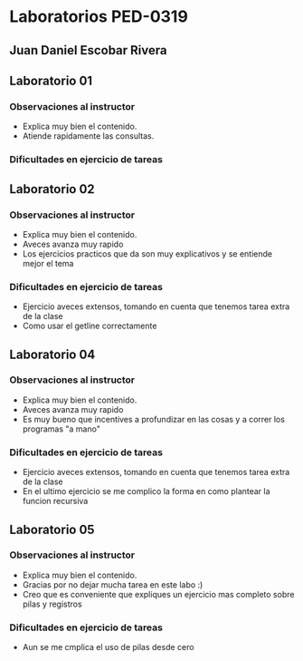 # Laboratorios PED-0319

## Juan Daniel Escobar Rivera

## Laboratorio 01 

### Observaciones al instructor

* Explica muy bien el contenido.
* Atiende rapidamente las consultas.


### Dificultades en ejercicio de tareas

## Laboratorio 02

### Observaciones al instructor

* Explica muy bien el contenido.
* Aveces avanza muy rapido
* Los ejercicios practicos que da son muy explicativos y se  entiende mejor el tema


### Dificultades en ejercicio de tareas

* Ejercicio aveces extensos, tomando en cuenta que tenemos tarea extra de la clase
* Como usar el getline correctamente

## Laboratorio 04

### Observaciones al instructor

* Explica muy bien el contenido.
* Aveces avanza muy rapido
* Es muy bueno que incentives a profundizar en las cosas y a correr los programas "a mano"


### Dificultades en ejercicio de tareas

* Ejercicio aveces extensos, tomando en cuenta que tenemos tarea extra de la clase
* En el ultimo ejercicio se me complico la forma en como plantear la funcion recursiva 

## Laboratorio 05

### Observaciones al instructor

* Explica muy bien el contenido.
* Gracias por no dejar mucha tarea en este labo :)
* Creo que es conveniente que expliques un ejercicio mas completo sobre pilas y registros


### Dificultades en ejercicio de tareas

* Aun se me cmplica el uso de pilas desde cero



